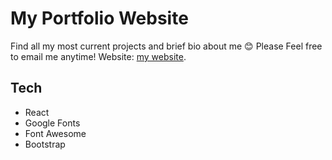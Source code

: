 # My Portfolio Website

Find all my most current projects and brief bio about me 😊 
Please Feel free to email me anytime! 
Website: [my website](https://portfolio-et.herokuapp.com/).


## Tech
- React
- Google Fonts
- Font Awesome
- Bootstrap
